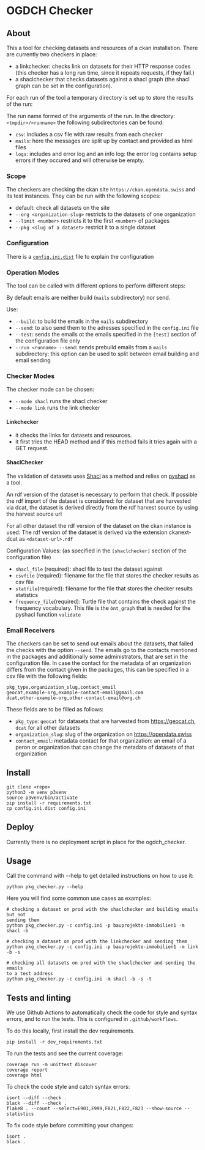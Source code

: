 # OGDCH Checker

## About 

This a tool for checking datasets and resources of a ckan installation.
There are currently two checkers in place: 

- a linkchecker: checks link on datasets for their HTTP response codes (this 
  checker has a long run time, since it repeats requests, if they fail.)
- a shaclchecker that checks datasets against a shacl graph (the shacl graph can be set in the configuration).

For each run of the tool a temporary directory is set up to store the 
results of the run: 

The run name formed of the arguments of the run. In the directory: `<tmpdir>/<runname>` the following subdirectories can be found:

- `csv`: includes a csv file with raw results from each checker
- `mails`: here the messages are split up by contact and provided as html files
- `logs`: includes and error log and an info log: the error log contains setup errors if they occured and will otherwise be empty.

### Scope

The checkers are checking the ckan site `https://ckan.opendata.swiss` and its test instances.
They can be run with the following scopes:

- default: check all datasets on the site
- `--org <organization-slug>` restricts to the datasets of one organization
- `--limit <number>` restricts it to the first `<number>` of packages
- `--pkg <slug of a dataset>` restrict it to a single dataset

### Configuration

There is a [`config.ini.dist`](config.ini.dist) file to explain the configuration

### Operation Modes

The tool can be called with different options to perform different steps:

By default emails are neither build (`mails` subdirectory) nor send.

Use:
- `--build`: to build the emails in the `mails` subdirectory
- `--send`: to also send them to the adresses specified in the `config.ini` file
- `--test`: sends the emails ot the emails specified in the `[test]` section of 
  the configuration file only
- `--run <runname> --send`: sends prebuild emails from a `mails` subdirectory: this option 
  can be used to split between email building and email sending 


### Checker Modes

The checker mode can be chosen: 

- `--mode shacl` runs the shacl checker
- `--mode link` runs the link checker

#### Linkchecker

- it checks the links for datasets and resources. 
- it first tries the HEAD 
  method and if this method fails it tries again with a GET request.

#### ShaclChecker

The validation of datasets uses [Shacl](https://www.w3.org/TR/shacl/) as a method and relies on
[pyshacl](https://github.com/RDFLib/pySHACL) as a tool.

An rdf version of the dataset is necessary to perform that check. If possible the rdf import
of the dataset is considered: for dataset that are harvested via dcat, the dataset is 
derived directly from the rdf harvest source by using the harvest source url

For all other dataset the rdf version of the dataset on the ckan instance is used:
The rdf version of the dataset is derived via the extension ckanext-dcat as 
`<dataset-url>.rdf`

Configuration Values: (as specified in the `[shaclchecker]` section of the configuration file)

- `shacl_file` (required): shacl file to test the dataset against
- `csvfile` (required): filename for the file that stores the checker results as csv file
- `statfile`(required): filename for the file that stores the checker results statistics
- `frequency_file`(required): Turtle file that contains the check against the frequency vocabulary. This file is the `ònt_graph` that is needed for the pyshacl function `validate`

### Email Receivers

The checkers can be set to send out emails about the datasets, that failed the checks with the option `--send`.
The emails go to the contacts mentioned in the packages and additionally some administrators, that are set in the configuration file.
In case the contact for the metadata of an organization differs from the contact given in the packages, this can be specified in a csv file with the following fields:

```
pkg_type,organization_slug,contact_email
geocat,example-org,example-contact-email@gmail.com
dcat,other-example-org,other-contact-email@org.ch
```

These fields are to be filled as follows:

- `pkg_type`: `geocat` for datasets that are harvested from https://geocat.ch, `dcat` for all other datasets
- `organization_slug`: slug of the organization on https://opendata.swiss
- `contact_email`: metadata contact for that organization: an email of a peron or organization that can change the metadata of datasets of that organization
  
## Install 

```
git clone <repo>
python3 -m venv p3venv
source p3venv/bin/activate
pip install -r requirements.txt
cp config.ini.dist config.ini
```

## Deploy

Currently there is no deployment script in place for the ogdch_checker.

## Usage

Call the command with --help to get detailed instructions on how to use it:

```
python pkg_checker.py --help
```

Here you will find some common use cases as examples:

```
# checking a dataset on prod with the shaclchecker and building emails but not 
sending them
python pkg_checker.py -c config.ini -p bauprojekte-immobilien1 -m shacl -b 

# checking a dataset on prod with the linkchecker and sending them
python pkg_checker.py -c config.ini -p bauprojekte-immobilien1 -m link -b -s

# checking all datasets on prod with the shaclchecker and sending the emails 
to a test address
python pkg_checker.py -c config.ini -m shacl -b -s -t
```

## Tests and linting

We use Github Actions to automatically check the code for style and syntax
errors, and to run the tests. This is configured in `.github/workflows`.

To do this locally, first install the dev requirements.

```
pip install -r dev_requirements.txt
```

To run the tests and see the current coverage:

```
coverage run -m unittest discover
coverage report
coverage html
```

To check the code style and catch syntax errors:

```
isort --diff --check .
black --diff --check .
flake8 . --count --select=E901,E999,F821,F822,F823 --show-source --statistics
```

To fix code style before committing your changes:

```
isort .
black .
```
